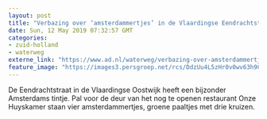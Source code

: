 ```yaml
---
layout: post
title: "Verbazing over ‘amsterdammertjes’ in de Vlaardingse Eendrachtstraat"
date: Sun, 12 May 2019 07:32:57 GMT
categories: 
- zuid-holland 
- waterweg 
externe_link: "https://www.ad.nl/waterweg/verbazing-over-amsterdammertjes-in-de-vlaardingse-eendrachtstraat~a01a2bbb/"
feature_image: "https://images3.persgroep.net/rcs/DdzUu4L5zHr0v0wv63h9CAXgoLo/diocontent/147557800/_fitwidth/400/?appId=21791a8992982cd8da851550a453bd7f&quality=0.7"
---
```


De Eendrachtstraat in de Vlaardingse Oostwijk heeft een bijzonder Amsterdams tintje. Pal voor de deur van het nog te openen restaurant Onze Huyskamer staan vier amsterdammertjes, groene paaltjes met drie kruizen.
